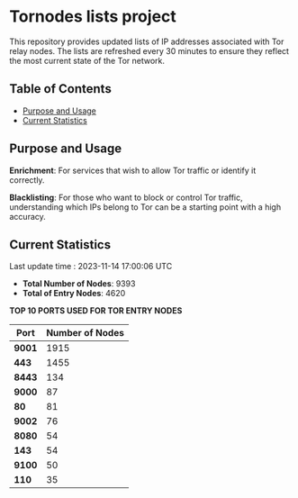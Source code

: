 # Tornodes lists project

This repository provides updated lists of IP addresses associated with Tor relay nodes. The lists are refreshed every 30 minutes to ensure they reflect the most current state of the Tor network.

## Table of Contents

- [Purpose and Usage](#purpose-and-usage)
- [Current Statistics](#current-statistics)


## Purpose and Usage

**Enrichment**: For services that wish to allow Tor traffic or identify it correctly.

**Blacklisting**: For those who want to block or control Tor traffic, understanding which IPs belong to Tor can be a starting point with a high accuracy.

## Current Statistics

Last update time : 2023-11-14 17:00:06 UTC

- **Total Number of Nodes**: 9393
- **Total of Entry Nodes**: 4620

**TOP 10 PORTS USED FOR TOR ENTRY NODES**

| **Port** | **Number of Nodes** |
|------|-----------------|
| **9001**   | 1915  |
| **443**   | 1455  |
| **8443**   | 134  |
| **9000**   | 87  |
| **80**   | 81  |
| **9002**   | 76  |
| **8080**   | 54  |
| **143**   | 54  |
| **9100**   | 50  |
| **110**   | 35  |

